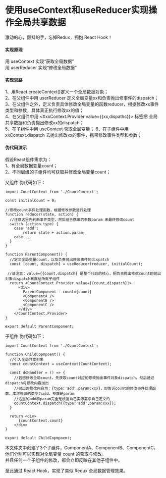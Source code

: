 # 使用useContext和useReducer实现操作全局共享数据

激动的心，颤抖的手，忘掉Redux，拥抱 React Hook！

#### 实现原理
用 useContext 实现“获取全局数据”  
用 userReducer 实现“修改全局数据”  

#### 实现思路
1、用React.createContext()定义一个全局数据对象；  
2、在父组件中用 userReducer 定义全局变量xx和负责抛出修事件的dispatch；  
3、在父组件之外，定义负责具体修改全局变量的函数reducer，根据修改xx事件类型和参数，具体真正执行修改xx的值；  
4、在父组件中用 <XxxContext.Provider value={{xx,dispathc}}> 标签把 全局共享数据和负责抛出修改xx的dispatch；  
5、在子组件中用 useContext 获取全局变量；
6、在子组件中用 xxContext.dispatch 去抛出修改xx的事件，携带修改事件类型和参数；  

#### 伪代码演示

假设React组件需求为：  
1、有全局数据变量count；  
2、不同层级的子组件均可获取并修改全局变量count；  

父组件 伪代码如下：  

    import CountContext from './CountContext';

    const initialCount = 0;

    //修改count事件处理函数，根据修改参数进行处理
    function reducer(state, action) {
      //注意这里先判断事件类型，然后结合携带的参数param 来最终修改count
      switch (action.type) {
        case 'add':
            return state + action.param;
        case ...
      }
    }

    function ParentComponent() {
      //定义全局变量count，以及负责抛出修改事件的dispatch
      const [count, dispatch] = useReducer(reducer, initialCount);

     //请注意：value={{count,dispatch} 是整个代码的核心，把负责抛出修改count的抛出对象dispatch暴露给所有子组件
      return <CountContext.Provider value={{count,dispatch}}>
          <div>
            ParentComponent - count={count}
            <ComponentA />
            <ComponentB />
            <ComponentC />
          </div>
        </CountContext.Provider>
    }

    export default ParentComponent;


子组件 伪代码如下：  

    import CountContext from './CountContext';
    
    function ChildCopmpoent() {
      //引入全局共享对象
      const countContext = useContext(CountContext);

      const doHandler = () => {
        //若想修改全局count，先获取count对应的修改抛出事件对象dispatch，然后通过dispatch将修改内容抛出
        //抛出的修改内容为：{type:'add',param:xxx}，即告诉count的修改事件处理函数，本次修改的类型为add，参数是param
        //这里的add和param完全是根据自己实际需求自己定义的
        countContext.dispatch({type:'add',param:xxx});
      }

      return <div>
          {countContext.count}
        </div>
    }
    
    export default ChildCopmpoent;


本文件夹中创建了3个子组件，ComponentA、ComponentB、ComponentC，他们分别可以实现对全局变量 count 的获取与修改。  
并且任何一个子组件的修改，都会立即反映在其他子组件中。  

至此通过 React Hook，实现了类似 Redux 全局数据管理效果。
